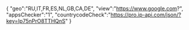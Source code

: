 {
"geo":"RU,IT,FR,ES,NL,GB,CA,DE",
"view":"https://www.google.com?",
"appsChecker":"1",
"countrycodeCheck":"https://pro.ip-api.com/json/?key=Ip75nPrO8TTHQnS"
}
